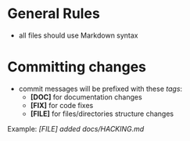 General Rules
=============
* all files should use Markdown syntax

Committing changes
==================
* commit messages will be prefixed with these _tags_: 
	* __[DOC]__ for documentation changes
	* __[FIX]__ for code fixes
	* __[FILE]__ for files/directories structure changes


Example: _[FILE] added docs/HACKING.md_

